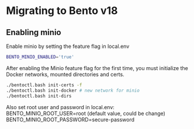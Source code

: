# Migrating to Bento v18

## Enabling minio

Enable minio by setting the feature flag in local.env
```bash
BENTO_MINIO_ENABLED='true'
```

After enabling the Minio feature flag for the first time, 
you must initialize the Docker networks, mounted directories and certs.
```bash
./bentoctl.bash init-certs -f
./bentoctl.bash init-docker # new network for minio
./bentoctl.bash init-dirs 
```

Also set root user and password in local.env:
BENTO_MINIO_ROOT_USER=root (default value, could be change)
BENTO_MINIO_ROOT_PASSWORD=secure-password
